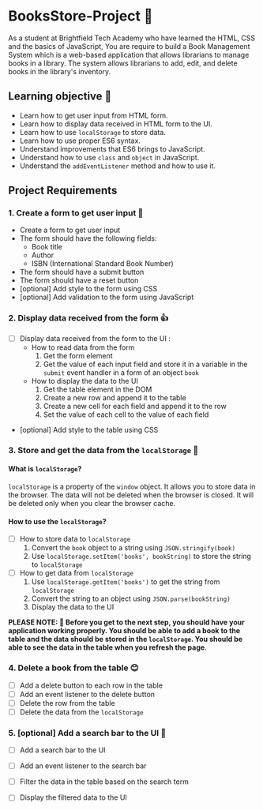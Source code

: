 
# BooksStore-Project 🏬
As a student at Brightfield Tech Academy who have learned the HTML, CSS and the basics of JavaScript, You are require to build a Book Management System which is a web-based application that allows librarians to manage books in a library. The system allows librarians to add, edit, and delete books in the library's inventory.

## Learning objective 🍎
  - Learn how to get user input from HTML form. 
  - Learn how to display data received in HTML form to the UI.
  - Learn how to use `localStorage` to store data.
  - Learn how to use proper ES6 syntax.
  - Understand improvements that ES6 brings to JavaScript.
  - Understand how to use `class` and `object` in JavaScript.
  - Understand the `addEventListener` method and how to use it.

## Project Requirements

### 1. Create a form to get user input 👏
  - Create a form to get user input
  - The form should have the following fields:
    - Book title
    - Author
    - ISBN (International Standard Book Number)
  - The form should have a submit button
  - The form should have a reset button
  - [optional] Add style to the form using CSS
  - [optional] Add validation to the form using JavaScript

### 2. Display data received from the form 👍
  - [ ] Display data received from the form to the UI :
      - How to read data from the form
         1. Get the form element
         2. Get the value of each input field and store it in a variable in the `submit` event handler in a form of an object `book`
      - How to display the data to the UI
         1. Get the table element in the DOM
         2. Create a new row and append it to the table
         3. Create a new cell for each field and append it to the row
         4. Set the value of each cell to the value of each field
  - [optional] Add style to the table using CSS

### 3. Store and get the data from the `localStorage` 🏪

#### What is `localStorage`?
`localStorage` is a property of the `window` object. It allows you to store data in the browser. The data will not be deleted when the browser is closed. It will be deleted only when you clear the browser cache.

#### How to use the `localStorage`? 
  - [ ] How to store data to `localStorage`
      1. Convert the `book` object to a string using `JSON.stringify(book)`
      2. Use `localStorage.setItem('books', bookString)` to store the string to `localStorage`
  - [ ] How to get data from `localStorage`
      1. Use `localStorage.getItem('books')` to get the string from `localStorage`
      2. Convert the string to an object using `JSON.parse(bookString)`
      3. Display the data to the UI

**PLEASE NOTE: 🙏 Before you get to the next step, you should have your application working properly. You should be able to add a book to the table and the data should be stored in the `localStorage`. You should be able to see the data in the table when you refresh the page**.

### 4. Delete a book from the table 😊
- [ ] Add a delete button to each row in the table
- [ ] Add an event listener to the delete button
- [ ] Delete the row from the table
- [ ] Delete the data from the `localStorage`
   
### 5. [optional] Add a search bar to the UI 💯
- [ ] Add a search bar to the UI
- [ ] Add an event listener to the search bar
- [ ] Filter the data in the table based on the search term
- [ ] Display the filtered data to the UI

